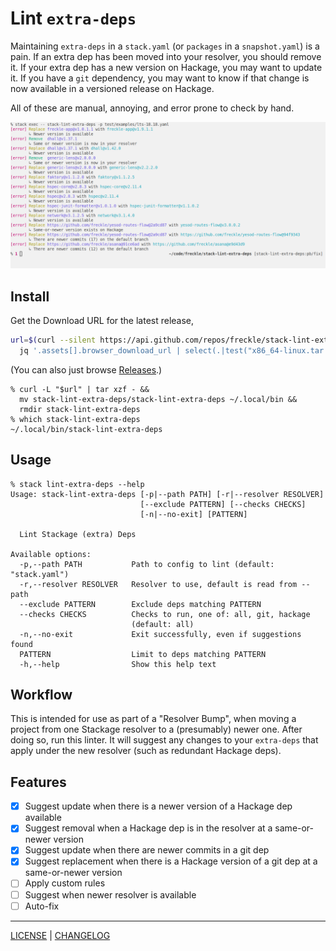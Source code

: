 # Lint `extra-deps`

Maintaining `extra-deps` in a `stack.yaml` (or `packages` in a `snapshot.yaml`)
is a pain. If an extra dep has been moved into your resolver, you should remove
it. If your extra dep has a new version on Hackage, you may want to update it.
If you have a `git` dependency, you may want to know if that change is now
available in a versioned release on Hackage.

All of these are manual, annoying, and error prone to check by hand.

![](./files/example.png)

## Install

Get the Download URL for the latest release,

```sh
url=$(curl --silent https://api.github.com/repos/freckle/stack-lint-extra-deps/releases/latest |
  jq '.assets[].browser_download_url | select(.|test("x86_64-linux.tar.gz$"))' --raw-output)
```

(You can also just browse [Releases][].)

[releases]: https://github.com/freckle/stack-lint-extra-deps/releases

```console
% curl -L "$url" | tar xzf - &&
  mv stack-lint-extra-deps/stack-lint-extra-deps ~/.local/bin &&
  rmdir stack-lint-extra-deps
% which stack-lint-extra-deps
~/.local/bin/stack-lint-extra-deps
```

## Usage

```console
% stack lint-extra-deps --help
Usage: stack-lint-extra-deps [-p|--path PATH] [-r|--resolver RESOLVER]
                             [--exclude PATTERN] [--checks CHECKS]
                             [-n|--no-exit] [PATTERN]

  Lint Stackage (extra) Deps

Available options:
  -p,--path PATH           Path to config to lint (default: "stack.yaml")
  -r,--resolver RESOLVER   Resolver to use, default is read from --path
  --exclude PATTERN        Exclude deps matching PATTERN
  --checks CHECKS          Checks to run, one of: all, git, hackage
                           (default: all)
  -n,--no-exit             Exit successfully, even if suggestions found
  PATTERN                  Limit to deps matching PATTERN
  -h,--help                Show this help text
```

## Workflow

This is intended for use as part of a "Resolver Bump", when moving a project
from one Stackage resolver to a (presumably) newer one. After doing so, run this
linter. It will suggest any changes to your `extra-deps` that apply under the
new resolver (such as redundant Hackage deps).

## Features

- [x] Suggest update when there is a newer version of a Hackage dep available
- [x] Suggest removal when a Hackage dep is in the resolver at a same-or-newer
      version
- [x] Suggest update when there are newer commits in a git dep
- [x] Suggest replacement when there is a Hackage version of a git dep at a
      same-or-newer version
- [ ] Apply custom rules
- [ ] Suggest when newer resolver is available
- [ ] Auto-fix

---

[LICENSE](./LICENSE) | [CHANGELOG](./CHANGELOG.md)
